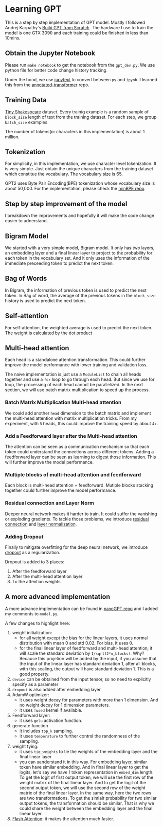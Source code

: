 # Learning GPT
This is a step by step implementation of GPT model. Mostly I followed Andrej Karpathy's [Build GPT from Scratch](https://www.youtube.com/watch?v=kCc8FmEb1nY). The hardware I use to train the model is one GTX 3090 and each training could be finished in less than 10mins.

## Obtain the Jupyter Notebook
Please run `make notebook` to get the notebook from the `gpt_dev.py`. We use python file for better code change history tracking. 

Under the hood, we use [jupytext](https://github.com/mwouts/jupytext) to convert between `py` and `ipynb`. I learned this from the [annotated-transformer](https://github.com/harvardnlp/annotated-transformer) repo.

## Training Data
[Tiny Shakespeare](https://raw.githubusercontent.com/karpathy/char-rnn/master/data/tinyshakespeare/input.txt) dataset. Every trainig example is a random sample of `block_size` length of text from the training dataset. For each step, we group `batch_size` examples.

The number of tokens(or characters in this implementation) is about 1 million.

## Tokenization
For simplicity, in this implementation, we use character level tokenization. It is very simple. Just obtain the unique characters from the training dataset which constitue the vocabulary. The vocabulary size is 65.

GPT2 uses Byte Pair Encoding(BPE) tokenization whose vocabulary size is about 50,000. For the implementation, please check the [minBPE repo](https://github.com/liyuan24/minbpe).

## Step by step improvement of the model

I breakdown the improvements and hopefully it will make the code change easier to udnerstand. 

## Bigram Model
We started with a very simple model, Bigram model. It only has two layers, an embedding layer and a final linear layer to project to the probability for each token in the vocabulary set. And it only uses the information of the immediate preceeding token to predict the next token.

## Bag of Words
In Bigram, the information of previous token is used to predict the next token. In Bag of word, the average of the previous tokens in the `block_size` history is used to predict the next token.

## Self-attention
For self-attention, the weighted average is used to predict the next token. The weight is calculated by the dot product

## Multi-head attention
Each head is a standalone attention transformation. This could further improve the model performance with lower training and validation loss.

The naive implementation is just use a `ModuleList` to chain all heads together and use a `for` loop to go through each head. But since we use for loop, the processing of each head cannot be parallelized. In the next section, we will use batch matrix multiplication to speed up the process. 

### Batch Matrix Multiplication Multi-head attention
We could add another `head` dimension to the batch matrix and implement the multi-head attention with matrix multiplication tricks. From my experiment, with `8` heads, this could improve the training speed by about `4x`.

### Add a Feedforward layer after the Multi-head attention

The attention can be seen as a communication mechanism so that each token could understand the connections across different tokens. Adding a feedforward layer can be seen as learning to digest those information. This will further improve the model performance.

### Multiple blocks of multi-head attention and feedforward

Each block is multi-head attention + feedforward. Mutiple blocks stacking together could further improve the model performance.

### Residual connection and Layer Norm
Deeper neural network makes it harder to train. It could suffer the vanishing or exploding gradients. To tackle those problems, we introduce [residual connection](https://arxiv.org/abs/1512.03385) and [layer normalization](https://arxiv.org/abs/1607.06450).

### Adding Dropout
Finally to mitigate overfitting for the deep neural network, we introduce [dropout](https://arxiv.org/abs/1207.0580) as a regularization.

Dropout is added to 3 places:
1. After the feedforward layer
2. After the multi-head attention layer
3. To the attention weights

## A more advanced implementation

A more advance implementation can be found in [nanoGPT repo](https://github.com/liyuan24/nanoGPT/blob/master/model.py) and I added my comments to `model.py`.

A few changes to highlight here:
1. weight initialization: 
    - for all weight except the bias for the linear layers, it uses normal distribution with mean 0 and std 0.02. For bias, it uses 0.
    - for the final linear layer of feedforward and multi-head attention, it will scale the standard deviation by `1/sqrt(2*n_blocks)`. Why? Because this projetion will be added by the input, if you assume that the input of the linear layer has standard deviation 1, after all blocks, with this scaling, the output will have standard deviation 1. This is a good property. 
2. `device` can be obtained from the input tensor, so no need to explicitly specify as a parameter
3. `dropout` is also added after embedding layer
4. AdamW optimizer: 
    - it uses weight decay for parameters with more than 1 dimension. And no weight decay for 1 dimension parameters.
    - it uses `fused` kernel if available.
5. Feedforward layer:
    - it uses `gelu` activation function.
6. generate function
    - It includes `top_k` sampling.
    - It uses `temperature` to further control the randomness of the sampling.
7. weight tying:
    - it uses `tie_weights` to tie the weights of the embedding layer and the final linear layer
    - you can uanderstand it in this way. For embedding layer, similar token have similar embedding. And in final linear layer to get the logits, let's say we have 1 token representation in `embed_dim` length. To get the logit of first output token, we will use the first row of the weight matrix of the final linear layer. And to get the logit of the second output token, we will use the second row of the weight matrix of the final linear layer. In the same way, here the two rows are two transformations. To get the simialr probability for two similar output tokens, the transformation should be similar. That is why we could share the weight between the embedding layer and the final linear layer.
8. [Flash Attention](https://arxiv.org/abs/2205.14135): it makes the attention much faster.
